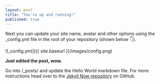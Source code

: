 ```yaml
---
layout: post
title: "You're up and running!"
published: true
---
```


Next you can update your site name, avatar and other options using the _config.yml file in the root of your repository (shown below :point_down:).

![_config.yml]({{ site.baseurl }}/images/config.png)

**Just edited the post, wow.**

Go into /_posts/ and update the Hello World markdown file. For more instructions head over to the [Jekyll Now repository](https://github.com/barryclark/jekyll-now) on GitHub.